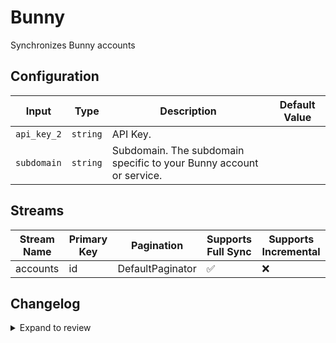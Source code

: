 # Bunny
Synchronizes Bunny accounts

## Configuration

| Input | Type | Description | Default Value |
|-------|------|-------------|---------------|
| `api_key_2` | `string` | API Key.  |  |
| `subdomain` | `string` | Subdomain. The subdomain specific to your Bunny account or service. |  |

## Streams
| Stream Name | Primary Key | Pagination | Supports Full Sync | Supports Incremental |
|-------------|-------------|------------|---------------------|----------------------|
| accounts | id | DefaultPaginator | ✅ |  ❌  |

## Changelog

<details>
  <summary>Expand to review</summary>

| Version          | Date              | Pull Request | Subject        |
|------------------|-------------------|--------------|----------------|
| 0.0.1 | 2024-10-07 | | Initial release by [@tbpeders](https://github.com/tbpeders) via Connector Builder |

</details>
